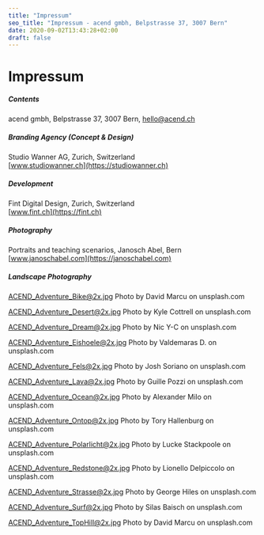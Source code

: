 ```yaml
---
title: "Impressum"
seo_title: "Impressum - acend gmbh, Belpstrasse 37, 3007 Bern"
date: 2020-09-02T13:43:28+02:00
draft: false
---
```


# Impressum

##### Contents

acend gmbh, Belpstrasse 37, 3007 Bern, hello@acend.ch<br/>

##### Branding Agency (Concept & Design)

Studio Wanner AG, Zurich, Switzerland  
[www.studiowanner.ch](https://studiowanner.ch)<br/>

##### Development

Fint Digital Design, Zurich, Switzerland  
[www.fint.ch](https://fint.ch)<br/>

##### Photography

Portraits and teaching scenarios, Janosch Abel, Bern
[www.janoschabel.com](https://janoschabel.com)<br/>

##### Landscape Photography

ACEND_Adventure_Bike@2x.jpg Photo by David Marcu on unsplash.com<br/>

ACEND_Adventure_Desert@2x.jpg Photo by Kyle Cottrell on unsplash.com<br/>

ACEND_Adventure_Dream@2x.jpg Photo by Nic Y-C on unsplash.com<br/>

ACEND_Adventure_Eishoele@2x.jpg Photo by Valdemaras D. on unsplash.com<br/>

ACEND_Adventure_Fels@2x.jpg Photo by Josh Soriano on unsplash.com<br/>

ACEND_Adventure_Lava@2x.jpg Photo by Guille Pozzi on unsplash.com<br/>

ACEND_Adventure_Ocean@2x.jpg Photo by Alexander Milo on unsplash.com<br/>

ACEND_Adventure_Ontop@2x.jpg Photo by Tory Hallenburg on unsplash.com<br/>

ACEND_Adventure_Polarlicht@2x.jpg Photo by Lucke Stackpoole on unsplash.com<br/>

ACEND_Adventure_Redstone@2x.jpg Photo by Lionello Delpiccolo on unsplash.com<br/>

ACEND_Adventure_Strasse@2x.jpg Photo by George Hiles on unsplash.com<br/>

ACEND_Adventure_Surf@2x.jpg Photo by Silas Baisch on unsplash.com<br/>

ACEND_Adventure_TopHill@2x.jpg Photo by David Marcu on unsplash.com<br/>
